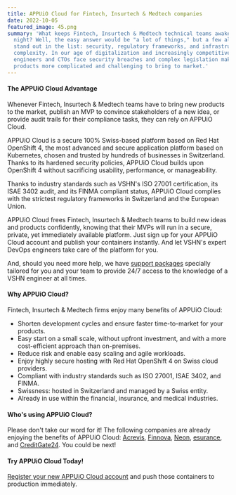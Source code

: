 ```yaml
---
title: APPUiO Cloud for Fintech, Insurtech & Medtech companies
date: 2022-10-05
featured_image: 45.png
summary: 'What keeps Fintech, Insurtech & Medtech technical teams awake at
  night? Well, the easy answer would be "a lot of things," but a few always
  stand out in the list: security, regulatory frameworks, and infrastructure
  complexity. In our age of digitalization and increasingly competitive markets,
  engineers and CTOs face security breaches and complex legislation making new
  products more complicated and challenging to bring to market.'
---
```

#### The APPUiO Cloud Advantage

Whenever Fintech, Insurtech & Medtech teams have to bring new products to the market, publish an MVP to convince stakeholders of a new idea, or provide audit trails for their compliance tasks, they can rely on APPUiO Cloud.

APPUiO Cloud is a secure 100% Swiss-based platform based on Red Hat OpenShift 4, the most advanced and secure application platform based on Kubernetes, chosen and trusted by hundreds of businesses in Switzerland. Thanks to its hardened security policies, APPUiO Cloud builds upon OpenShift 4 without sacrificing usability, performance, or manageability.

Thanks to industry standards such as VSHN's ISO 27001 certification, its ISAE 3402 audit, and its FINMA compliant status, APPUiO Cloud complies with the strictest regulatory frameworks in Switzerland and the European Union.

APPUiO Cloud frees Fintech, Insurtech & Medtech teams to build new ideas and products confidently, knowing that their MVPs will run in a secure, private, yet immediately available platform. Just sign up for your APPUiO Cloud account and publish your containers instantly. And let VSHN's expert DevOps engineers take care of the platform for you.

And, should you need more help, we have [support packages](https://products.docs.vshn.ch/products/appuio/cloud/support_packages.html) specially tailored for you and your team to provide 24/7 access to the knowledge of a VSHN engineer at all times.

#### Why APPUiO Cloud?

Fintech, Insurtech & Medtech firms enjoy many benefits of APPUiO Cloud:

* Shorten development cycles and ensure faster time-to-market for your products.
* Easy start on a small scale, without upfront investment, and with a more cost-efficient approach than on-premises.
* Reduce risk and enable easy scaling and agile workloads.
* Enjoy highly secure hosting with Red Hat OpenShift 4 on Swiss cloud providers.
* Compliant with industry standards such as ISO 27001, ISAE 3402, and FINMA.
* Swissness: hosted in Switzerland and managed by a Swiss entity.
* Already in use within the financial, insurance, and medical industries.

#### Who's using APPUiO Cloud?

Please don't take our word for it! The following companies are already enjoying the benefits of APPUiO Cloud: [Acrevis](https://www.vshn.ch/en/success-stories/acrevis/), [Finnova](https://www.vshn.ch/en/success-stories/finnova/), [Neon](https://www.vshn.ch/en/success-stories/neon/), [esurance](https://www.vshn.ch/en/success-stories/esurance/), and [CreditGate24](https://www.vshn.ch/en/success-stories/creditgate24/). You could be next!

#### Try APPUiO Cloud Today!

[Register your new APPUiO Cloud account](https://appuio.cloud/register) and push those containers to production immediately.